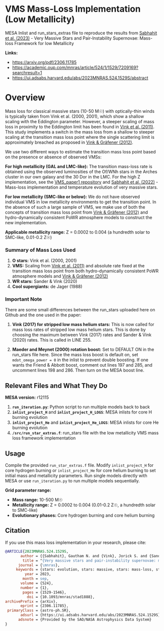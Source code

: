 # VMS Mass-Loss Implementation (Low Metallicity)

MESA Inlist and run_stars_extras file to reproduce the results from [Sabhahit et al. (2023)](https://ui.adsabs.harvard.edu/abs/2023MNRAS.524.1529S/abstract) - Very Massive Stars and Pair-Instability Supernovae: Mass-loss Framework for low Metallicity

**Links:**
- https://arxiv.org/pdf/2306.11785
- https://academic.oup.com/mnras/article/524/1/1529/7209169?searchresult=1
- https://ui.adsabs.harvard.edu/abs/2023MNRAS.524.1529S/abstract

# Overview

Mass loss for classical massive stars (10-50 M☉) with optically-thin winds is typically taken from Vink et al. (2000, 2001), which show a shallow scaling with the Eddington parameter. However, a steeper scaling of mass loss in proximity to the Eddington limit has been found in [Vink et al. (2011)](https://ui.adsabs.harvard.edu/abs/2011A%26A...531A.132V/abstract). This study implements a switch in the mass loss from a shallow to steeper scaling at the transition mass loss point where the single scattering limit is approximately breached as proposed in [Vink & Gräfener (2012)](https://ui.adsabs.harvard.edu/abs/2012ApJ...751L..34V/abstract).

We use two different ways to estimate the transition mass loss point based on the presence or absence of observed VMSs:

**For high metallicity (GAL and LMC-like):** The transition mass-loss rate is obtained using the observed luminosities of the Of/WNh stars in the Arches cluster in our own galaxy and the 30 Dor in the LMC. For the high Z implementation, see the [VMS_paper1 repository](https://github.com/Apophis-1/VMS_Paper1) and [Sabhahit et al. (2022)](https://ui.adsabs.harvard.edu/abs/2022MNRAS.514.3736S/abstract) - Mass-loss implementation and temperature evolution of very massive stars.

**For low metallicity (SMC-like or below):** We do not have observed individual VMS in low metallicity environments to get the transition point. In the absence of such a large sample of VMS, we make use of both the concepts of transition mass loss point from [Vink & Gräfener (2012)](https://ui.adsabs.harvard.edu/abs/2012ApJ...751L..34V/abstract) and hydro-dynamically consistent PoWR atmosphere models to construct the new implementation.

**Applicable metallicity range:** Z = 0.0002 to 0.004 (a hundredth solar to SMC-like, 0.01-0.2 Z☉)

### Summary of Mass Loss Used

1. **O stars:** Vink et al. (2000, 2001)
2. **VMS:** Scaling from [Vink et al. (2011)](https://ui.adsabs.harvard.edu/abs/2011A%26A...531A.132V/abstract) and absolute rate fixed at the transition mass loss point from both hydro-dynamically consistent PoWR atmosphere models and [Vink & Gräfener (2012)](https://ui.adsabs.harvard.edu/abs/2012ApJ...751L..34V/abstract)
3. **WR stars:** Sander & Vink (2020)
4. **Cool supergiants:** de Jager (1988)

### Important Note

There are some small differences between the run_stars uploaded here on Github and the one used in the paper:

1. **Vink (2017) for stripped low mass helium stars:** This is now called for mass loss rates of stripped low mass helium stars. This is done by choosing the maximum between Vink (2017) rates and Sander & Vink (2020) rates. This is called in LINE 255.

2. **Maeder and Meynet (2000) rotation boost:** Set to DEFAULT ON in the run_stars file here. Since the mass loss boost is default on, set `mdot_omega_power = 0` in the inlist to prevent double boosting. If one wants the Friend & Abbott boost, comment out lines 197 and 285, and uncomment lines 198 and 286. Then turn on the MESA boost line.

## Relevant Files and What They Do

**MESA version:** r12115

1. **`run_iteration.py`**: Python script to run multiple models back to back
2. **`inlist_project_H`** and **`inlist_project_H_LOGS`**: MESA inlists for core H burning evolution
3. **`inlist_project_He`** and **`inlist_project_He_LOGS`**: MESA inlists for core He burning evolution
4. **`/src/run_star_extras.f`**: run_stars file with the low metallicity VMS mass loss framework implementation

## Usage

Compile the provided `run_star_extras.f` file. Modify `inlist_project_H` for core hydrogen burning or `inlist_project_He` for core helium burning to set initial mass and metallicity parameters. Run single models directly with MESA or use `run_iteration.py` to run multiple models sequentially.

**Grid parameter range:**
- **Mass range:** 10-500 M☉
- **Metallicity range:** Z = 0.0002 to 0.004 (0.01-0.2 Z☉, a hundredth solar to SMC-like)
- **Evolutionary phases:** Core hydrogen burning and core helium burning
  
## Citation

If you use this mass loss implementation in your research, please cite:
```bibtex
@ARTICLE{2023MNRAS.524.1529S,
       author = {{Sabhahit}, Gautham N. and {Vink}, Jorick S. and {Sander}, Andreas A.~C. and {Higgins}, Erin R.},
        title = "{Very massive stars and pair-instability supernovae: mass-loss framework for low metallicity}",
      journal = {\mnras},
     keywords = {stars: evolution, stars: massive, stars: mass-loss, stars: winds, outflows, Astrophysics - Solar and Stellar Astrophysics, Astrophysics - Astrophysics of Galaxies, Astrophysics - High Energy Astrophysical Phenomena},
         year = 2023,
        month = sep,
       volume = {524},
       number = {1},
        pages = {1529-1546},
          doi = {10.1093/mnras/stad1888},
archivePrefix = {arXiv},
       eprint = {2306.11785},
 primaryClass = {astro-ph.SR},
       adsurl = {https://ui.adsabs.harvard.edu/abs/2023MNRAS.524.1529S},
      adsnote = {Provided by the SAO/NASA Astrophysics Data System}
}

